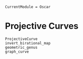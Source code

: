 ```@meta
CurrentModule = Oscar
```

# Projective Curves

```@docs
ProjectiveCurve
invert_birational_map
geometric_genus
graph_curve
```
